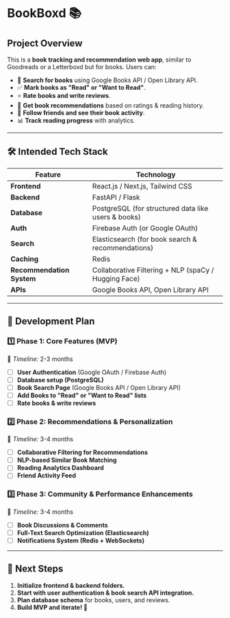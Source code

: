 # BookBoxd 📚

## **Project Overview**
This is a **book tracking and recommendation web app**, similar to Goodreads or a Letterboxd but for books. Users can:
- 📖 **Search for books** using Google Books API / Open Library API.
- ✅ **Mark books as "Read" or "Want to Read"**.
- ⭐ **Rate books and write reviews**.
- 🧠 **Get book recommendations** based on ratings & reading history.
- 👥 **Follow friends and see their book activity**.
- 📊 **Track reading progress** with analytics.

---

## **🛠 Intended Tech Stack**
| Feature | Technology |
|------------|--------------|
| **Frontend** | React.js / Next.js, Tailwind CSS |
| **Backend** | FastAPI / Flask |
| **Database** | PostgreSQL (for structured data like users & books) |
| **Auth** | Firebase Auth (or Google OAuth) |
| **Search** | Elasticsearch (for book search & recommendations) |
| **Caching** | Redis |
| **Recommendation System** | Collaborative Filtering + NLP (spaCy / Hugging Face) |
| **APIs** | Google Books API, Open Library API |

---

## **🔨 Development Plan**
### **1️⃣ Phase 1: Core Features (MVP)**
📆 *Timeline:* 2-3 months
- [ ] **User Authentication** (Google OAuth / Firebase Auth)
- [ ] **Database setup (PostgreSQL)**
- [ ] **Book Search Page** (Google Books API / Open Library API)
- [ ] **Add Books to "Read" or "Want to Read" lists**
- [ ] **Rate books & write reviews**

### **2️⃣ Phase 2: Recommendations & Personalization**
📆 *Timeline:* 3-4 months
- [ ] **Collaborative Filtering for Recommendations**
- [ ] **NLP-based Similar Book Matching**
- [ ] **Reading Analytics Dashboard**
- [ ] **Friend Activity Feed**

### **3️⃣ Phase 3: Community & Performance Enhancements**
📆 *Timeline:* 3-4 months
- [ ] **Book Discussions & Comments**
- [ ] **Full-Text Search Optimization (Elasticsearch)**
- [ ] **Notifications System (Redis + WebSockets)**

---

## **🎯 Next Steps**
1. **Initialize frontend & backend folders.**
2. **Start with user authentication & book search API integration.**
3. **Plan database schema** for books, users, and reviews.
4. **Build MVP and iterate! 🚀**

